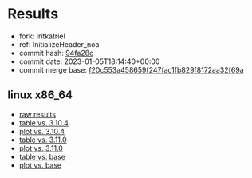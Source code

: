 # Results

- fork: iritkatriel
- ref: InitializeHeader_noa
- commit hash: [94fa28c](https://github.com/iritkatriel/cpython/commit/94fa28c)
- commit date: 2023-01-05T18:14:40+00:00
- commit merge base: [f20c553a458659f247fac1fb829f8172aa32f69a](https://github.com/iritkatriel/cpython/commit/f20c553a458659f247fac1fb829f8172aa32f69a)

## linux x86_64

- [raw results](bm-20230105-linux-x86_64-iritkatriel-InitializeHeader_noa-3.12.0a3+-94fa28c.json)
- [table vs. 3.10.4](bm-20230105-linux-x86_64-iritkatriel-InitializeHeader_noa-3.12.0a3+-94fa28c-vs-3.10.4.md)
- [plot vs. 3.10.4](bm-20230105-linux-x86_64-iritkatriel-InitializeHeader_noa-3.12.0a3+-94fa28c-vs-3.10.4.png)
- [table vs. 3.11.0](bm-20230105-linux-x86_64-iritkatriel-InitializeHeader_noa-3.12.0a3+-94fa28c-vs-3.11.0.md)
- [plot vs. 3.11.0](bm-20230105-linux-x86_64-iritkatriel-InitializeHeader_noa-3.12.0a3+-94fa28c-vs-3.11.0.png)
- [table vs. base](bm-20230105-linux-x86_64-iritkatriel-InitializeHeader_noa-3.12.0a3+-94fa28c-vs-base.md)
- [plot vs. base](bm-20230105-linux-x86_64-iritkatriel-InitializeHeader_noa-3.12.0a3+-94fa28c-vs-base.png)


